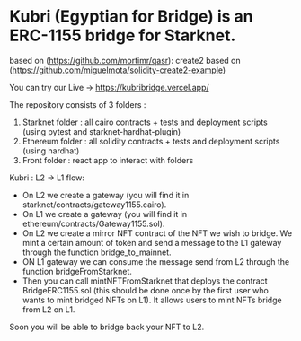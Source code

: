 # Kubri (Egyptian for Bridge) is an ERC-1155 bridge for Starknet.
based on (https://github.com/mortimr/qasr):
create2 based on  (https://github.com/miguelmota/solidity-create2-example)

You can try our Live -> https://kubribridge.vercel.app/

The repository consists of 3 folders : 
1. Starknet folder : all cairo contracts + tests and deployment scripts (using pytest and starknet-hardhat-plugin)
2. Ethereum folder : all solidity contracts + tests and deployment scripts (using hardhat)
3. Front folder : react app to interact with folders


Kubri : L2 -> L1 flow:

- On L2 we create a gateway (you will find it in starknet/contracts/gateway1155.cairo).
- On L1 we create a gateway (you will find it in ethereum/contracts/Gateway1155.sol).
- On L2 we create a mirror NFT contract of the NFT we wish to bridge. We mint a certain amount of token and send a message to the L1 gateway through the function bridge_to_mainnet.
- ON L1 gateway we can consume the message send from L2 through the function bridgeFromStarknet.
- Then you can call mintNFTFromStarknet that deploys the contract BridgeERC1155.sol (this should be done once by the first user who wants to mint bridged NFTs on L1). It allows users to mint NFTs bridge from L2 on L1.

Soon you will be able to bridge back your NFT to L2.